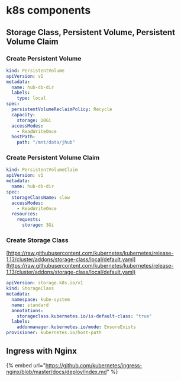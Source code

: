 # k8s components

## Storage Class, Persistent Volume, Persistent Volume Claim

### Create Persistent Volume

```yaml
kind: PersistentVolume
apiVersion: v1
metadata:
  name: hub-db-dir
  labels:
    type: local
spec:
  persistentVolumeReclaimPolicy: Recycle
  capacity:
    storage: 10Gi
  accessModes:
    - ReadWriteOnce
  hostPath:
    path: "/mnt/data/jhub"
```

### Create Persistent Volume Claim

```yaml
kind: PersistentVolumeClaim
apiVersion: v1
metadata:
  name: hub-db-dir
spec:
  storageClassName: slow
  accessModes:
    - ReadWriteOnce
  resources:
    requests:
      storage: 3Gi
```

### Create Storage Class

[https://raw.githubusercontent.com/kubernetes/kubernetes/release-1.13/cluster/addons/storage-class/local/default.yaml](https://raw.githubusercontent.com/kubernetes/kubernetes/release-1.13/cluster/addons/storage-class/local/default.yaml)

```yaml
apiVersion: storage.k8s.io/v1
kind: StorageClass
metadata:
  namespace: kube-system
  name: standard
  annotations:
    storageclass.kubernetes.io/is-default-class: "true"
  labels:
    addonmanager.kubernetes.io/mode: EnsureExists
provisioner: kubernetes.io/host-path
```

## Ingress with Nginx

{% embed url="https://github.com/kubernetes/ingress-nginx/blob/master/docs/deploy/index.md" %}



